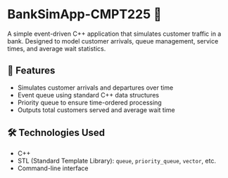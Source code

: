 # BankSimApp-CMPT225 🏦

A simple event-driven C++ application that simulates customer traffic in a bank. Designed to model customer arrivals, queue management, service times, and average wait statistics.

## 📌 Features
- Simulates customer arrivals and departures over time
- Event queue using standard C++ data structures
- Priority queue to ensure time-ordered processing
- Outputs total customers served and average wait time

## 🛠️ Technologies Used
- C++
- STL (Standard Template Library): `queue`, `priority_queue`, `vector`, etc.
- Command-line interface

